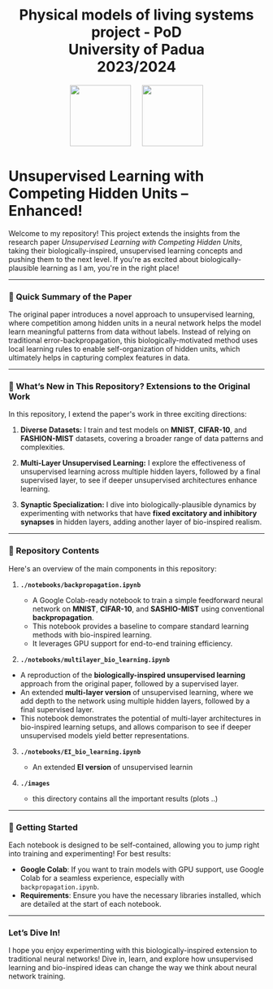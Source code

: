 <h1 align="center">Physical models of living systems project - PoD<br> University of Padua <br> 2023/2024</h1>

<p align="center">
  <img src="https://user-images.githubusercontent.com/62724611/166108149-7629a341-bbca-4a3e-8195-67f469a0cc08.png" height="120"/>
   
  <img src="https://user-images.githubusercontent.com/62724611/166108076-98afe0b7-802c-4970-a2d5-bbb997da759c.png" height="120"/>
</p>

# Unsupervised Learning with Competing Hidden Units – Enhanced!

Welcome to my repository! This project extends the insights from the research paper *Unsupervised Learning with Competing Hidden Units*, taking their biologically-inspired, unsupervised learning concepts and pushing them to the next level. If you're as excited about biologically-plausible learning as I am, you're in the right place!

---

### 🧠 Quick Summary of the Paper
The original paper introduces a novel approach to unsupervised learning, where competition among hidden units in a neural network helps the model learn meaningful patterns from data without labels. Instead of relying on traditional error-backpropagation, this biologically-motivated method uses local learning rules to enable self-organization of hidden units, which ultimately helps in capturing complex features in data.

---

### 🚀 What’s New in This Repository? Extensions to the Original Work
In this repository, I extend the paper's work in three exciting directions:

1. **Diverse Datasets:** I train and test models on **MNIST**, **CIFAR-10**, and **FASHION-MIST** datasets, covering a broader range of data patterns and complexities.
   
2. **Multi-Layer Unsupervised Learning:** I explore the effectiveness of unsupervised learning across multiple hidden layers, followed by a final supervised layer, to see if deeper unsupervised architectures enhance learning.

3. **Synaptic Specialization:** I dive into biologically-plausible dynamics by experimenting with networks that have **fixed excitatory and inhibitory synapses** in hidden layers, adding another layer of bio-inspired realism.

---

### 📂 Repository Contents

Here's an overview of the main components in this repository:

1. **`./notebooks/backpropagation.ipynb`**  
   * A Google Colab-ready notebook to train a simple feedforward neural network on **MNIST**, **CIFAR-10**, and **SASHIO-MIST** using conventional **backpropagation**.  
   * This notebook provides a baseline to compare standard learning methods with bio-inspired learning.  
   * It leverages GPU support for end-to-end training efficiency.

2. **`./notebooks/multilayer_bio_learning.ipynb`**
  * A reproduction of the **biologically-inspired unsupervised learning** approach from the original paper, followed by a supervised layer.  
   * An extended **multi-layer version** of unsupervised learning, where we add depth to the network using multiple hidden layers, followed by a final supervised layer.  
   * This notebook demonstrates the potential of multi-layer architectures in bio-inspired learning setups, and allows comparison to see if deeper unsupervised models yield better representations.

3. **`./notebooks/EI_bio_learning.ipynb`**
   * An extended **EI version** of unsupervised learnin
    
4. **`./images`**
   * this directory contains all the important results (plots ..)
---

### 🧩 Getting Started

Each notebook is designed to be self-contained, allowing you to jump right into training and experimenting! For best results:

- **Google Colab**: If you want to train models with GPU support, use Google Colab for a seamless experience, especially with `backpropagation.ipynb`.
- **Requirements**: Ensure you have the necessary libraries installed, which are detailed at the start of each notebook.

---

### Let’s Dive In!
I hope you enjoy experimenting with this biologically-inspired extension to traditional neural networks! Dive in, learn, and explore how unsupervised learning and bio-inspired ideas can change the way we think about neural network training.
